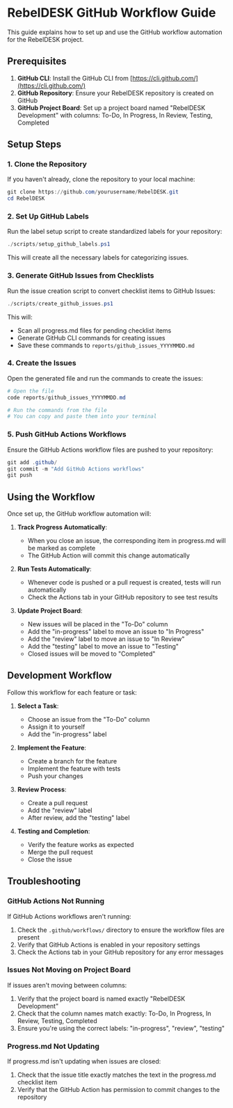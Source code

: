 # RebelDESK GitHub Workflow Guide

This guide explains how to set up and use the GitHub workflow automation for the RebelDESK project.

## Prerequisites

1. **GitHub CLI**: Install the GitHub CLI from [https://cli.github.com/](https://cli.github.com/)
2. **GitHub Repository**: Ensure your RebelDESK repository is created on GitHub
3. **GitHub Project Board**: Set up a project board named "RebelDESK Development" with columns: To-Do, In Progress, In Review, Testing, Completed

## Setup Steps

### 1. Clone the Repository

If you haven't already, clone the repository to your local machine:

```powershell
git clone https://github.com/yourusername/RebelDESK.git
cd RebelDESK
```

### 2. Set Up GitHub Labels

Run the label setup script to create standardized labels for your repository:

```powershell
./scripts/setup_github_labels.ps1
```

This will create all the necessary labels for categorizing issues.

### 3. Generate GitHub Issues from Checklists

Run the issue creation script to convert checklist items to GitHub Issues:

```powershell
./scripts/create_github_issues.ps1
```

This will:
- Scan all progress.md files for pending checklist items
- Generate GitHub CLI commands for creating issues
- Save these commands to `reports/github_issues_YYYYMMDD.md`

### 4. Create the Issues

Open the generated file and run the commands to create the issues:

```powershell
# Open the file
code reports/github_issues_YYYYMMDD.md

# Run the commands from the file
# You can copy and paste them into your terminal
```

### 5. Push GitHub Actions Workflows

Ensure the GitHub Actions workflow files are pushed to your repository:

```powershell
git add .github/
git commit -m "Add GitHub Actions workflows"
git push
```

## Using the Workflow

Once set up, the GitHub workflow automation will:

1. **Track Progress Automatically**:
   - When you close an issue, the corresponding item in progress.md will be marked as complete
   - The GitHub Action will commit this change automatically

2. **Run Tests Automatically**:
   - Whenever code is pushed or a pull request is created, tests will run automatically
   - Check the Actions tab in your GitHub repository to see test results

3. **Update Project Board**:
   - New issues will be placed in the "To-Do" column
   - Add the "in-progress" label to move an issue to "In Progress"
   - Add the "review" label to move an issue to "In Review"
   - Add the "testing" label to move an issue to "Testing"
   - Closed issues will be moved to "Completed"

## Development Workflow

Follow this workflow for each feature or task:

1. **Select a Task**:
   - Choose an issue from the "To-Do" column
   - Assign it to yourself
   - Add the "in-progress" label

2. **Implement the Feature**:
   - Create a branch for the feature
   - Implement the feature with tests
   - Push your changes

3. **Review Process**:
   - Create a pull request
   - Add the "review" label
   - After review, add the "testing" label

4. **Testing and Completion**:
   - Verify the feature works as expected
   - Merge the pull request
   - Close the issue

## Troubleshooting

### GitHub Actions Not Running

If GitHub Actions workflows aren't running:

1. Check the `.github/workflows/` directory to ensure the workflow files are present
2. Verify that GitHub Actions is enabled in your repository settings
3. Check the Actions tab in your GitHub repository for any error messages

### Issues Not Moving on Project Board

If issues aren't moving between columns:

1. Verify that the project board is named exactly "RebelDESK Development"
2. Check that the column names match exactly: To-Do, In Progress, In Review, Testing, Completed
3. Ensure you're using the correct labels: "in-progress", "review", "testing"

### Progress.md Not Updating

If progress.md isn't updating when issues are closed:

1. Check that the issue title exactly matches the text in the progress.md checklist item
2. Verify that the GitHub Action has permission to commit changes to the repository

